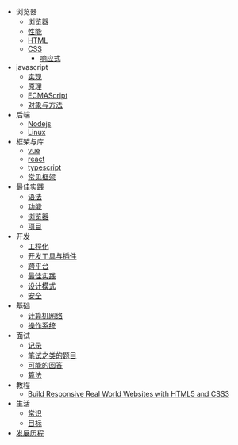 - 浏览器
  - [浏览器](browser/browser)
  - [性能](browser/performance)
  - [HTML](browser/html)
  - [CSS](browser/css)
    - [响应式](browser/responsive)
- javascript
  - [实现](javascript/implement)
  - [原理](javascript/principle)
  - [ECMAScript](javascript/es6)
  - [对象与方法](javascript/method)
- 后端
  - [Nodejs](backend/nodejs)
  - [Linux](backend/nodejs)
- 框架与库
  - [vue](framework/vue)
  - [react](framework/react)
  - [typescript](framework/typescript)
  - [常见框架](framework/framework)
- 最佳实践
  - [语法](practice/method)
  - [功能](practice/feature)
  - [浏览器](practice/dom)
  - [项目](practice/project)
- 开发
  - [工程化](develop/integrate)
  - [开发工具与插件](develop/tool)
  - [跨平台](develop/crossplatform)
  - [最佳实践](develop/feature)
  - [设计模式](develop/designpattern)
  - [安全](develop/security)
- 基础
  - [计算机网络](basic/cn)
  - [操作系统](basic/os)
- 面试
  - [记录](interview/index)
  - [笔试之类的题目](interview/write)
  - [可能的回答](interview/nothing)
  - [算法](interview/algorithm)
- 教程
  - [Build Responsive Real World Websites with HTML5 and CSS3 ](lecture/brrwww)
- 生活
  - [常识](life/common)
  - [目标](life/heart)
- [发展历程](test)
